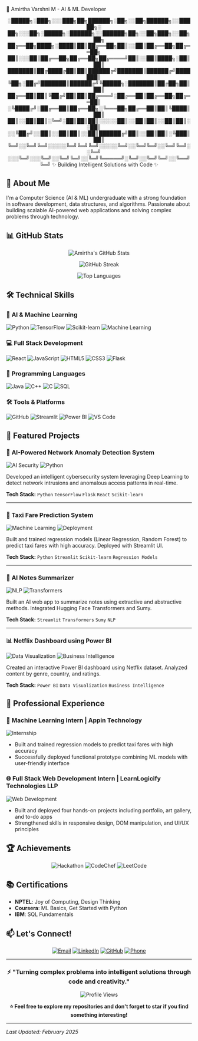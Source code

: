 🚀 Amirtha Varshni M - AI & ML Developer
<div align="center">
░█████╗░███╗░░░███╗██╗██████╗░██╗░░██╗██████╗░░█████╗░  ██╗░░░██╗░█████╗░██████╗░░██████╗██╗░░██╗███╗░░██╗██╗
██╔══██╗████╗░████║██║██╔══██╗██║░░██║██╔══██╗██╔══██╗  ██║░░░██║██╔══██╗██╔══██╗██╔════╝██║░░██║████╗░██║██║
███████║██╔████╔██║██║██████╔╝███████║██████╔╝███████║  ╚██╗░██╔╝███████║██████╔╝╚█████╗░███████║██╔██╗██║██║
██╔══██║██║╚██╔╝██║██║██╔═══╝░██╔══██║██╔══██╗██╔══██║  ░╚████╔╝░██╔══██║██╔══██╗░╚═══██╗██╔══██║██║╚████║██║
██║░░██║██║░╚═╝░██║██║██║░░░░░██║░░██║██║░░██║██║░░██║  ░░╚██╔╝░░██║░░██║██║░░██║██████╔╝██║░░██║██║░╚███║██║
╚═╝░░╚═╝╚═╝░░░░░╚═╝╚═╝╚═╝░░░░░╚═╝░░╚═╝╚═╝░░╚═╝╚═╝░░╚═╝  ░░░╚═╝░░░╚═╝░░╚═╝╚═╝░░╚═╝╚═════╝░╚═╝░░╚═╝╚═╝░░╚══╝╚═╝
✨ Building Intelligent Solutions with Code ✨

</div>

## 👋 About Me

I'm a Computer Science (AI & ML) undergraduate with a strong foundation in software development, data structures, and algorithms. Passionate about building scalable AI-powered web applications and solving complex problems through technology.

## 📊 GitHub Stats

<div align="center">

![Amirtha's GitHub Stats](https://github-readme-stats.vercel.app/api?username=amirtha-1412&show_icons=true&theme=radical&hide_border=true)

![GitHub Streak](https://github-readme-streak-stats.herokuapp.com/?user=amirtha-1412&theme=radical&hide_border=true)

![Top Languages](https://github-readme-stats.vercel.app/api/top-langs/?username=amirtha-1412&layout=compact&theme=radical&hide_border=true)

</div>

## 🛠️ Technical Skills

### 🤖 **AI & Machine Learning**
![Python](https://img.shields.io/badge/Python-3776AB?style=for-the-badge&logo=python&logoColor=white)
![TensorFlow](https://img.shields.io/badge/TensorFlow-FF6F00?style=for-the-badge&logo=tensorflow&logoColor=white)
![Scikit-learn](https://img.shields.io/badge/Scikit--learn-F7931E?style=for-the-badge&logo=scikit-learn&logoColor=white)
![Machine Learning](https://img.shields.io/badge/Machine%20Learning-00C7B7?style=for-the-badge&logo=ai&logoColor=white)

### 💻 **Full Stack Development**
![React](https://img.shields.io/badge/React-20232A?style=for-the-badge&logo=react&logoColor=61DAFB)
![JavaScript](https://img.shields.io/badge/JavaScript-F7DF1E?style=for-the-badge&logo=javascript&logoColor=black)
![HTML5](https://img.shields.io/badge/HTML5-E34F26?style=for-the-badge&logo=html5&logoColor=white)
![CSS3](https://img.shields.io/badge/CSS3-1572B6?style=for-the-badge&logo=css3&logoColor=white)
![Flask](https://img.shields.io/badge/Flask-000000?style=for-the-badge&logo=flask&logoColor=white)

### 🔧 **Programming Languages**
![Java](https://img.shields.io/badge/Java-ED8B00?style=for-the-badge&logo=java&logoColor=white)
![C++](https://img.shields.io/badge/C++-00599C?style=for-the-badge&logo=c%2B%2B&logoColor=white)
![C](https://img.shields.io/badge/C-A8B9CC?style=for-the-badge&logo=c&logoColor=black)
![SQL](https://img.shields.io/badge/SQL-4479A1?style=for-the-badge&logo=mysql&logoColor=white)

### 🛠️ **Tools & Platforms**
![GitHub](https://img.shields.io/badge/GitHub-181717?style=for-the-badge&logo=github&logoColor=white)
![Streamlit](https://img.shields.io/badge/Streamlit-FF4B4B?style=for-the-badge&logo=streamlit&logoColor=white)
![Power BI](https://img.shields.io/badge/Power_BI-F2C811?style=for-the-badge&logo=powerbi&logoColor=black)
![VS Code](https://img.shields.io/badge/VS_Code-007ACC?style=for-the-badge&logo=visual-studio-code&logoColor=white)

## 🌟 Featured Projects

### 🔐 **AI-Powered Network Anomaly Detection System**
![AI Security](https://img.shields.io/badge/AI-Security-blue?style=for-the-badge)
![Python](https://img.shields.io/badge/Python-TensorFlow-green?style=for-the-badge)

Developed an intelligent cybersecurity system leveraging Deep Learning to detect network intrusions and anomalous access patterns in real-time.

**Tech Stack:** `Python` `TensorFlow` `Flask` `React` `Scikit-learn`

---

### 🚕 **Taxi Fare Prediction System**
![Machine Learning](https://img.shields.io/badge/ML-Regression-yellow?style=for-the-badge)
![Deployment](https://img.shields.io/badge/Deployed-Streamlit-brightgreen?style=for-the-badge)

Built and trained regression models (Linear Regression, Random Forest) to predict taxi fares with high accuracy. Deployed with Streamlit UI.

**Tech Stack:** `Python` `Streamlit` `Scikit-learn` `Regression Models`

---

### 📝 **AI Notes Summarizer**
![NLP](https://img.shields.io/badge/NLP-Summarization-purple?style=for-the-badge)
![Transformers](https://img.shields.io/badge/HuggingFace-Transformers-red?style=for-the-badge)

Built an AI web app to summarize notes using extractive and abstractive methods. Integrated Hugging Face Transformers and Sumy.

**Tech Stack:** `Streamlit` `Transformers` `Sumy` `NLP`

---

### 📊 **Netflix Dashboard using Power BI**
![Data Visualization](https://img.shields.io/badge/Data-Viz-orange?style=for-the-badge)
![Business Intelligence](https://img.shields.io/badge/BI-PowerBI-blue?style=for-the-badge)

Created an interactive Power BI dashboard using Netflix dataset. Analyzed content by genre, country, and ratings.

**Tech Stack:** `Power BI` `Data Visualization` `Business Intelligence`

## 💼 Professional Experience

### 🤖 **Machine Learning Intern** | Appin Technology
![Internship](https://img.shields.io/badge/Dec_2024-Jan_2025-Professional-blue?style=for-the-badge)

- Built and trained regression models to predict taxi fares with high accuracy
- Successfully deployed functional prototype combining ML models with user-friendly interface

### 🌐 **Full Stack Web Development Intern** | LearnLogicify Technologies LLP
![Web Development](https://img.shields.io/badge/Full_Stack-Web_Dev-green?style=for-the-badge)

- Built and deployed four hands-on projects including portfolio, art gallery, and to-do apps
- Strengthened skills in responsive design, DOM manipulation, and UI/UX principles

## 🏆 Achievements

<div align="center">

![Hackathon](https://img.shields.io/badge/TNWISE_Women_Hackathon_2025-2nd_Prize-success?style=for-the-badge)
![CodeChef](https://img.shields.io/badge/CodeChef-80%2B_Contests-competitive?style=for-the-badge)
![LeetCode](https://img.shields.io/badge/LeetCode-DSA_Problems-important?style=for-the-badge)

</div>

## 📚 Certifications

- **NPTEL**: Joy of Computing, Design Thinking
- **Coursera**: ML Basics, Get Started with Python
- **IBM**: SQL Fundamentals

## 📫 Let's Connect!

<div align="center">

[![Email](https://img.shields.io/badge/Email-kitz7.amoo6@gmail.com-D14836?style=for-the-badge&logo=gmail&logoColor=white)](mailto:kitz7.amoo6@gmail.com)
[![LinkedIn](https://img.shields.io/badge/LinkedIn-Amirtha_Varshni-0077B5?style=for-the-badge&logo=linkedin&logoColor=white)](https://linkedin.com/in/amirtha-varshni-m)
[![GitHub](https://img.shields.io/badge/GitHub-amirtha--1412-181717?style=for-the-badge&logo=github&logoColor=white)](https://github.com/amirtha-1412)
[![Phone](https://img.shields.io/badge/Phone-%2B918807980829-green?style=for-the-badge&logo=phone&logoColor=white)](tel:+918807980829)

</div>

---

<div align="center">

### ⚡ **"Turning complex problems into intelligent solutions through code and creativity."**

![Profile Views](https://komarev.com/ghpvc/?username=amirtha-1412&color=blueviolet&style=flat-square)

**⭐ Feel free to explore my repositories and don't forget to star if you find something interesting!**

</div>

---
*Last Updated: February 2025*
